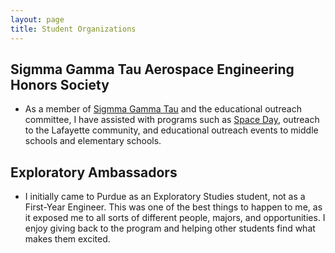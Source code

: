 ```yaml
---
layout: page
title: Student Organizations
---
```


## Sigmma Gamma Tau Aerospace Engineering Honors Society

  * As a member of [Sigmma Gamma Tau](https://engineering.purdue.edu/SGT/) and the educational outreach committee, I have assisted with programs such as [Space Day](https://engineering.purdue.edu/PurdueSpaceDay), outreach to the Lafayette community, and educational outreach events to middle schools and elementary schools.

## Exploratory Ambassadors

  * I initially came to Purdue as an Exploratory Studies student, not as a First-Year Engineer. This was one of the best things to happen to me, as it exposed me to all sorts of different people, majors, and opportunities. I enjoy giving back to the program and helping other students find what makes them excited.  

